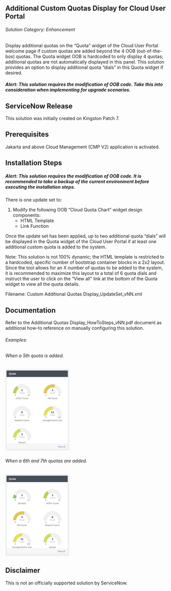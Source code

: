 ## Additional Custom Quotas Display for Cloud User Portal
###### Solution Category: Enhancement
Display additional quotas on the “Quota” widget of the Cloud User Portal welcome page if custom quotas are added beyond the 4 OOB (out-of-the-box) quotas. The Quota widget OOB is hardcoded to only display 4 quotas; additional quotas are not automatically displayed in this panel. This solution provides an option to display additional quota “dials” in this Quota widget if desired.

##### _Alert: This solution requires the modification of OOB code. Take this into consideration when implementing for upgrade scenarios._


## ServiceNow Release

This solution was initially created on Kingston Patch 7.


## Prerequisites

Jakarta and above Cloud Management (CMP V2) application is activated.


## Installation Steps
##### _Alert: This solution requires the modification of OOB code. It is recommended to take a backup of the current environment before executing the installation steps._

There is one update set to:

1. Modify the following OOB “Cloud Quota Chart” widget design components:
	* HTML Template
	* Link Function

Once the update set has been applied, up to two additional quota “dials” will be displayed in the Quota widget of the Cloud User Portal if at least one additional custom quota is added to the system.

Note: This solution is not 100% dynamic; the HTML template is restricted to a hardcoded, specific number of bootstrap container blocks in a 2x2 layout. Since the tool allows for an X number of quotas to be added to the system, it is recommended to maximize this layout to a total of 6 quota dials and instruct the user to click on the “View all” link at the bottom of the Quota widget to view all the quota details.

Filename: Custom Additional Quotas Display_UpdateSet_vNN.xml


## Documentation

Refer to the Additional Quotas Display_HowToSteps_vNN.pdf document as additional how-to reference on manually configuring this solution.

###### Examples:
###### When a 5th quota is added.
<img src="images/OneAddlQuotaDisplay.png" width="200">

###### When a 6th and 7th quotas are added.
<img src="images/ThreeAddlQuotasDisplay.png" width="200">

## Disclaimer
This is not an officially supported solution by ServiceNow.
